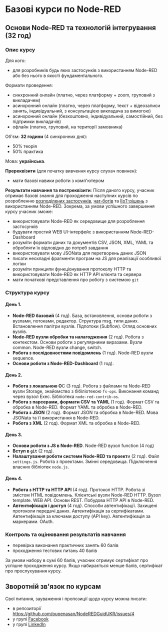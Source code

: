 # Базові курси по Node-RED 

## Основи Node-RED та технологій інтегрування (32 год)

### Опис курсу

Для кого:

- для розробників будь яких застосунків з використанням Node-RED або без нього в якості фундаментального. 

Формати проведення: 

- синхронний онлайн (платно, через платформу + zoom, груповий з викладачем)
- асинхронний онлайн (платно, через платформу, текст + відеозаписи занять, індивідуальний, з консультацією викладача за вимогою)
- асинхронний онлайн (безкоштовно, індивідуальний, самостійний, без підтримки викладачів)
- офлайн (платно, груповий, на території замовника)

Об'єм: **32 години** (4 синхронних дня):

- 50% теорія
- 50% практика

Мова: **українська**.

**Пререквізити** (для початку вивчення курсу слухач повинен):

- мати базові навики роботи з комп'ютером

**Результати навчання та постреквізити**: Після даного курсу, учасник отримає базові знання для проходження наступних курсів по розробленню [розподілених застосунків](distributed.md), [чат-ботів](chatbots.md) та [IIoT-рішень](IIoT.md) з використанням Node-RED. Зокрема, за умови успішного завершення курсу учасник зможе:

- використовувати Node-RED як середовище для розроблення застосунків
- будувати простий WEB UI-інтерфейс з використанням Node-RED-Dashboard
- розуміти формати даних та документів CSV, JSON, XML, YAML та обробляти їх відповідно до потреб завдання 
- використовувати мову JSONata для перетворень даних JSON 
- писати нескладні фрагменти програм на JS для реалізації особливої логіки  
- розуміти принципи функціонування протоколу HTTP та використовувати Node-RED як HTTP API клієнта та сервера
- мати початкові представлення про роботу з системою `git`   

### Структура курсу

#### День 1.

- **Node-RED базовий** (4 год). База, встановлення, основи роботи з вузлами, потоками, редактор. Структура msg, типи даних. Встановлення палітри вузлів. Підпотоки (Subflow). Огляд основних вузлів. 
- **Node-RED вузли обробки та налагодження** (2 год). Робота з контекстом. Основи роботи з регулярними виразами. Вузли common. Node-RED вузли change, switch. 
- **Робота з послідовностями повідомлень** (1 год). Node-RED вузли sequence.
- **Основи роботи з Node-RED-Dashboard** (1 год).  

#### День 2.

- **Робота з локальною О**С (3 год). Робота з файлами та Node-RED вузли Storage, знайомство з бібіліотекою `fs-ops`. Виконання команд через вузол Exec. Бібліотека `node-red-contrib-os`.
- **Робота з парсерами, формати CSV та YAML** (1 год). Формат CSV та обробка в Node-RED. Формат YAML та обробка в Node-RED. 
- **Робота з JSON** (2 год). Формат JSON та обробка в Node-RED. Мова JSONata та її використання в Node-RED. 
- **Робота з XML** (2 год). Формат XML та обробка в Node-RED.

#### День 3.

- **Основи роботи з JS в Node-RED**. Node-RED вузол function (4 год)
- **Вступ в `git`** (2 год).  
- **Налаштування роботи системи Node-RED та проект**и (2 год). Файл `settings.js`. Робота з проектами. Змінні середовища. Підключення власних бібліотек `node.js`. 

#### День 4.

- **Робота з HTTP та HTTP API** (4 год). Протокол HTTP. Робота зі змістом HTML повідомлень. Клієнтські вузли Node-RED HTTP. Вузол template. WEB API. Основи REST. Побудова HTTP API в Node-RED.  
- **Автентифікація і доступ** (4 год). Способи автентифікації. Захищені протоколи передачі даних. Автентифікація за сертифікатами. Автентифікація за ключами доступу (API key). Автентифікація за маркерами. OAuth.

### Контроль та оцінювання результатів навчання

- перевірка виконання практичних занять 60 балів
- проходження тестових питань 40 балів

За умови набору в сумі 60 балів, учасник отримує сертифікат про успішне проходження курсу. Якщо набирається менше балів, сертифікат про прослухування курсу. 

## Зворотній зв'язок по курсам

Свої питання, зауваження і пропозиції щодо курсу можна писати:

- в репозиторії <https://github.com/pupenasan/NodeREDGuidUKR/issues/4>
- у групі [Facebook](https://www.facebook.com/groups/noderedua)
- у групі [LinkedIn](https://www.linkedin.com/groups/9258482/)